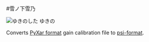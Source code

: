 ﻿#雪ノ下雪乃

![ゆきのした ゆきの](yikino.png)

Converts [PyXar format](sampleinput.txt) gain calibration file to [psi-format](sampleoutput.txt).
